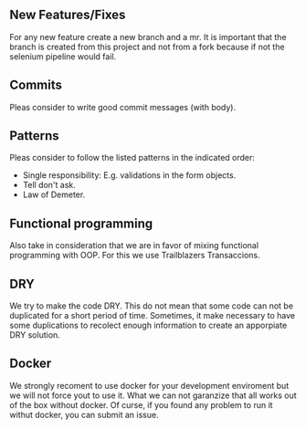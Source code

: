 ## New Features/Fixes
For any new feature create a new branch and a mr. It is
important that the branch is created from this project and
not from a fork because if not the selenium pipeline would fail.

## Commits
Pleas consider to write good commit messages (with body).

## Patterns
Pleas consider to follow the listed patterns in the indicated order:
- Single responsibility: E.g. validations in the form objects.
- Tell don't ask.
- Law of Demeter.

## Functional programming
Also take in consideration that we are in favor of mixing functional
programming with OOP. For this we use Trailblazers Transaccions.

## DRY
We try to make the code DRY. This do not mean that some code can
not be duplicated for a short period of time. Sometimes, it make
necessary to have some duplications to recolect enough information
to create an apporpiate DRY solution.

## Docker
We strongly recoment to use docker for your development enviroment but we
will not force yout to use it. What we can not garanzize that all works out
of the box without docker. Of curse, if you found any problem to run it
withut docker, you can submit an issue.

